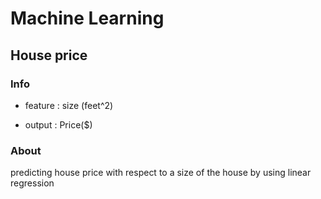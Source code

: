 # Machine Learning

## House price
### Info
- feature : size (feet^2)

- output : Price($)
### About

predicting house price with respect to a size of the house by using linear regression